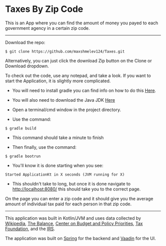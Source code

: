 # Taxes By Zip Code

This is an App where you can find the amount of money you payed to each government agency in a certain zip code.

---

Download the repo:
```
$ git clone https://github.com/maxshmelev124/Taxes.git
```
Alternatively, you can just click the download Zip button on the Clone or Download dropdown.

To check out the code, use any notepad, and take a look. If you want to start the Application, it is slightly 
more complicated.

+ You will need to install gradle you can find info on how to do this [Here](https://gradle.org/install/).

+ You will also need to download the Java JDK [Here](https://www.oracle.com/technetwork/java/javase/downloads/index.html)

+ Open a terminal/cmd window in the project directory.

+ Use the command:
```
$ gradle build
```
+ This command should take a minute to finish

+ Then finally, use the command:
```
$ gradle bootrun
```
+ You'll know it is done starting when you see:
```
Started ApplicationKt in X seconds (JVM running for X)
```
+ This shouldn't take to long, but once it is done navigate to [http://localhost:8080/](http://localhost:8080/) this should take you to the correct page. 

On the page you can enter a zip code and it should give you the average amount of individual tax paid for each person in that zip code.


---
This application was built in Kotlin/JVM and uses data collected by [Wikipedia](https://en.wikipedia.org/wiki/2018_United_States_federal_budget), [The Balance](https://www.thebalance.com/current-u-s-federal-government-tax-revenue-3305762), [Center on Budget and Policy Priorities](https://www.cbpp.org/research/federal-tax/policy-basics-where-do-federal-tax-revenues-come-from), [Tax Foundation](https://taxfoundation.org/summary-federal-income-tax-data-2017/), and the [IRS](irs.gov).

The application was built on [Spring](https://spring.io/) for the backend and [Vaadin](https://vaadin.com/) for the UI.

